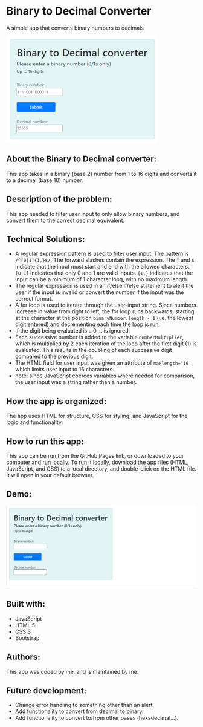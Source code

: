 # Binary to Decimal Converter
A simple app that converts binary numbers to decimals

![Binary to decimal converter app](images/binary_to_decimal_converter_ss.png)

## About the Binary to Decimal converter:

This app takes in a binary (base 2) number from 1 to 16 digits and converts it to a decimal (base 10) number.

## Description of the problem:

This app needed to filter user input to only allow binary numbers, and convert them to the correct decimal equivalent.

## Technical Solutions:

- A regular expression pattern is used to filter user input. The pattern is ```/^[0|1]{1,}$/```. The forward slashes contain the expression. The ```^``` and ```$``` indicate that the input must start and end with the allowed characters. ```[0|1]``` indicates that only 0 and 1 are valid inputs. ```{1,}``` indicates that the input can be a minimum of 1 character long, with no maximum length.
- The regular expression is used in an if/else if/else statement to alert the user if the input is invalid or convert the number if the input was the correct format.
- A for loop is used to iterate through the user-input string. Since numbers increase in value from right to left, the for loop runs backwards, starting at the character at the position ```binaryNumber.length - 1``` (i.e. the lowest digit entered) and decrementing each time the loop is run. 
- If the digit being evaluated is a 0, it is ignored.  
- Each successive number is added to the variable ```numberMultiplier```, which is multiplied by 2 each iteration of the loop after the first digit (1) is evaluated. This results in the doubling of each successive digit compared to the previous digit. 
- The HTML field for user input was given an attribute of ```maxlength='16'```, which limits user input to 16 characters.  
- note: since JavaScript coerces variables where needed for comparison, the user input was a string rather than a number. 

## How the app is organized:

The app uses HTML for structure, CSS for styling, and JavaScript for the logic and functionality.

## How to run this app:

This app can be run from the GitHub Pages link, or downloaded to your computer and run locally. To run it locally, download the app files (HTML, JavaScript, and CSS) to a local directory, and double-click on the HTML file. It will open in your default browser. 

## Demo:

![Binary to Decimal converter demo](./images/binary_to_decimal_demo.gif)

## Built with:

- JavaScript
- HTML 5
- CSS 3
- Bootstrap

## Authors:

This app was coded by me, and is maintained by me.

## Future development:

- Change error handling to something other than an alert.
- Add functionality to convert from decimal to binary.
- Add functionality to convert to/from other bases (hexadecimal...).


